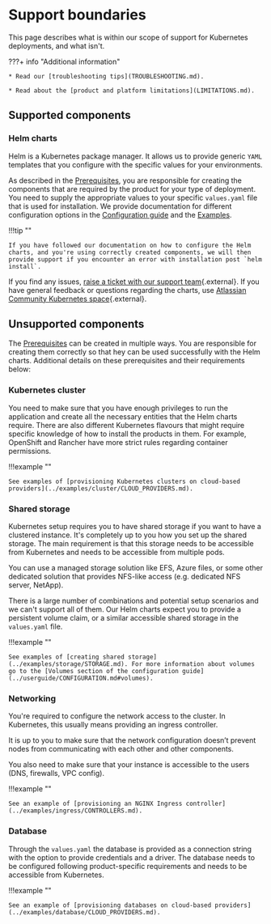 # Support boundaries

This page describes what is within our scope of support for Kubernetes deployments, and what isn't. 

???+ info "Additional information"
    
    * Read our [troubleshooting tips](TROUBLESHOOTING.md).

    * Read about the [product and platform limitations](LIMITATIONS.md).


## Supported components
### Helm charts

Helm is a Kubernetes package manager. It allows us to provide generic `YAML` templates that you configure with the specific values for your environments.

As described in the [Prerequisites](../userguide/PREREQUISITES.md), you are responsible for creating the components that are required by the product for your type of deployment. You need to supply the appropriate values to your specific `values.yaml` file that is used for installation. We provide documentation for different configuration options in the [Configuration guide](../userguide/CONFIGURATION.md) and the [Examples](../examples/EXAMPLES.md).

!!!tip "" 

    If you have followed our documentation on how to configure the Helm charts, and you're using correctly created components, we will then provide support if you encounter an error with installation post `helm install`. 

If you find any issues, [raise a ticket with our support team](https://support.atlassian.com/contact/){.external}. If you have general feedback or questions regarding the charts, use [Atlassian Community Kubernetes space](https://community.atlassian.com/t5/Atlassian-Data-Center-on/gh-p/DC_Kubernetes){.external}.

## Unsupported components
The [Prerequisites](../userguide/PREREQUISITES.md) can be created in multiple ways. You are responsible for creating them correctly so that hey can be used successfully with the Helm charts. Additional details on these prerequisites and their requirements below: 

### Kubernetes cluster
You need to make sure that you have enough privileges to run the application and create all the necessary entities that the Helm charts require. There are also different Kubernetes flavours that might require specific knowledge of how to install the products in them. For example, OpenShift and Rancher have more strict rules regarding container permissions.

!!!example ""
    
    See examples of [provisioning Kubernetes clusters on cloud-based providers](../examples/cluster/CLOUD_PROVIDERS.md).

### Shared storage
Kubernetes setup requires you to have shared storage if you want to have a clustered instance. It's completely up to you how you set up the shared storage. The main requirement is that this storage needs to be accessible from Kubernetes and needs to be accessible from multiple pods. 

You can use a managed storage solution like EFS, Azure files, or some other dedicated solution that provides NFS-like access (e.g. dedicated NFS server, NetApp).

There is a large number of combinations and potential setup scenarios and we can't support all of them. Our Helm charts expect you to provide a persistent volume claim, or a similar accessible shared storage in the `values.yaml` file.

!!!example ""

    See examples of [creating shared storage](../examples/storage/STORAGE.md). For more information about volumes go to the [Volumes section of the configuration guide](../userguide/CONFIGURATION.md#volumes). 


### Networking
You're required to configure the network access to the cluster. In Kubernetes, this usually means providing an ingress controller. 

It is up to you to make sure that the network configuration doesn’t prevent nodes from communicating with each other and other components.

You also need to make sure that your instance is accessible to the users (DNS, firewalls, VPC config).

!!!example ""

    See an example of [provisioning an NGINX Ingress controller](../examples/ingress/CONTROLLERS.md). 

### Database
Through the `values.yaml` the database is provided as a connection string with the option to provide credentials and a driver. The database needs to be configured following product-specific requirements and needs to be accessible from Kubernetes.

!!!example ""

    See an example of [provisioning databases on cloud-based providers](../examples/database/CLOUD_PROVIDERS.md).
